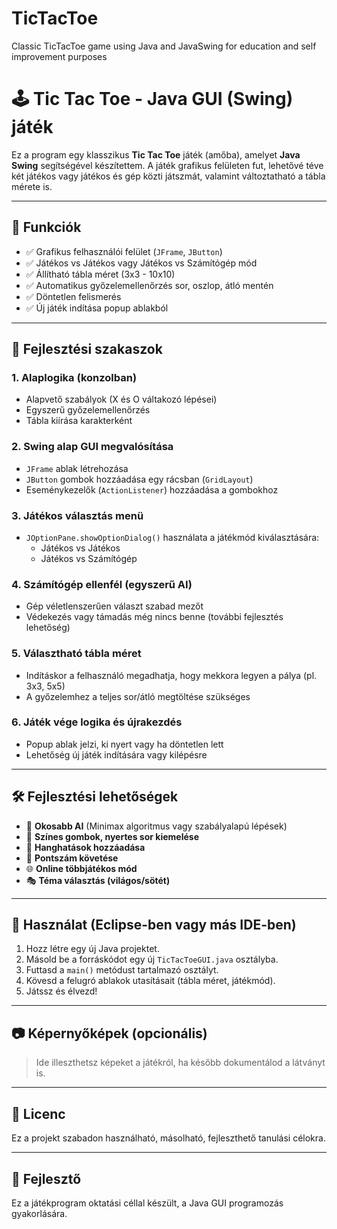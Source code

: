 # TicTacToe
Classic TicTacToe game using Java and JavaSwing for education and self improvement purposes

# 🕹️ Tic Tac Toe - Java GUI (Swing) játék

Ez a program egy klasszikus **Tic Tac Toe** játék (amőba), amelyet **Java Swing** segítségével készítettem. A játék grafikus felületen fut, lehetővé téve két játékos vagy játékos és gép közti játszmát, valamint változtatható a tábla mérete is.

---

## 🚀 Funkciók

- ✅ Grafikus felhasználói felület (`JFrame`, `JButton`)
- ✅ Játékos vs Játékos vagy Játékos vs Számítógép mód
- ✅ Állítható tábla méret (3x3 - 10x10)
- ✅ Automatikus győzelemellenőrzés sor, oszlop, átló mentén
- ✅ Döntetlen felismerés
- ✅ Új játék indítása popup ablakból

---

## 🧱 Fejlesztési szakaszok

### 1. Alaplogika (konzolban)
- Alapvető szabályok (X és O váltakozó lépései)
- Egyszerű győzelemellenőrzés
- Tábla kiírása karakterként

### 2. Swing alap GUI megvalósítása
- `JFrame` ablak létrehozása
- `JButton` gombok hozzáadása egy rácsban (`GridLayout`)
- Eseménykezelők (`ActionListener`) hozzáadása a gombokhoz

### 3. Játékos választás menü
- `JOptionPane.showOptionDialog()` használata a játékmód kiválasztására:
  - Játékos vs Játékos
  - Játékos vs Számítógép

### 4. Számítógép ellenfél (egyszerű AI)
- Gép véletlenszerűen választ szabad mezőt
- Védekezés vagy támadás még nincs benne (további fejlesztés lehetőség)

### 5. Választható tábla méret
- Indításkor a felhasználó megadhatja, hogy mekkora legyen a pálya (pl. 3x3, 5x5)
- A győzelemhez a teljes sor/átló megtöltése szükséges

### 6. Játék vége logika és újrakezdés
- Popup ablak jelzi, ki nyert vagy ha döntetlen lett
- Lehetőség új játék indítására vagy kilépésre

---

## 🛠️ Fejlesztési lehetőségek

- 🧠 **Okosabb AI** (Minimax algoritmus vagy szabályalapú lépések)
- 🎨 **Színes gombok, nyertes sor kiemelése**
- 🎵 **Hanghatások hozzáadása**
- 🧾 **Pontszám követése**
- 🌐 **Online többjátékos mód**
- 🎭 **Téma választás (világos/sötét)**

---

## 🔧 Használat (Eclipse-ben vagy más IDE-ben)

1. Hozz létre egy új Java projektet.
2. Másold be a forráskódot egy új `TicTacToeGUI.java` osztályba.
3. Futtasd a `main()` metódust tartalmazó osztályt.
4. Kövesd a felugró ablakok utasításait (tábla méret, játékmód).
5. Játssz és élvezd!

---

## 📷 Képernyőképek (opcionális)

> Ide illeszthetsz képeket a játékról, ha később dokumentálod a látványt is.

---

## 📄 Licenc

Ez a projekt szabadon használható, másolható, fejleszthető tanulási célokra.

---

## 👤 Fejlesztő

Ez a játékprogram oktatási céllal készült, a Java GUI programozás gyakorlására.


